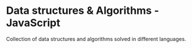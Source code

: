 # Data structures & Algorithms - JavaScript

Collection of data structures and algorithms solved in different languages. 
